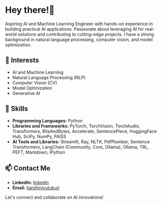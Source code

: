 # Hey there!👋

Aspiring AI and Machine Learning Engineer with hands-on experience in building practical AI applications. Passionate about leveraging AI for real-world solutions and contributing to cutting-edge projects. I have a strong background in natural language processing, computer vision, and model optimization.

## 🔎 Interests

- AI and Machine Learning
- Natural Language Processing (NLP)
- Computer Vision (CV)
- Model Optimization
- Generative AI

## 🚀 Skills

- **Programming Languages:** Python
- **Libraries and Frameworks:** PyTorch, TorchVision, TorchAudio, Transformers, BitsAndBytes, Accelerate, SentencePiece, HuggingFace Hub, SciPy, NumPy, FAISS
- **AI Tools and Libraries:** Streamlit, Ray, NLTK, PdfPlumber, Sentence Transformers, LangChain (Community, Core, Ollama), Ollama, TRL, PEFT, Markdown, IPython

## 📫 Contact Me

- **LinkedIn:** [linkedin](https://www.linkedin.com/in/harshini1v/)
- **Email:** [harshinivutukuri](https://www.linkedin.com/in/harshini1v/)

Let's connect and collaborate on AI innovations!
